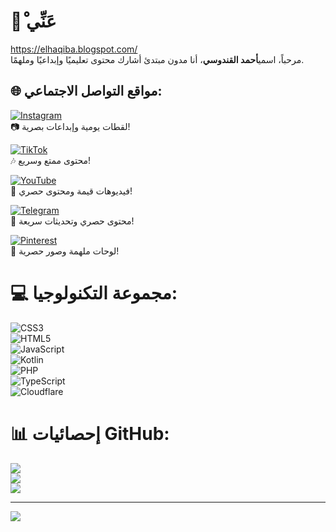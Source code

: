 # 💫ْ عَنِّي
https://elhaqiba.blogspot.com/  
مرحباً، اسمي**أحمد القندوسي**،  أنا مدون مبتدئ أشارك محتوى تعليميًا وإبداعيًا وملهمًا. 

## 🌐 مواقع التواصل الاجتماعي:
[![Instagram](https://img.shields.io/badge/Instagram-%23E4405F.svg?logo=Instagram&logoColor=white)](https://www.instagram.com/ahmed_el_kandoussi?igsh=MWpqYnFsMW5tdDh5Mw==)  
📷 لقطات يومية وإبداعات بصرية!

[![TikTok](https://img.shields.io/badge/TikTok-%23000000.svg?logo=TikTok&logoColor=white)](https://www.tiktok.com/@elkandoussi.ahmed)  
🎶 محتوى ممتع وسريع!

[![YouTube](https://img.shields.io/badge/YouTube-%23FF0000.svg?logo=YouTube&logoColor=white)](https://youtube.com/channel/UC9Vn56jRWt0Zhm2tp4Q2Zug)  
🎥 فيديوهات قيمة ومحتوى حصري!

[![Telegram](https://img.shields.io/badge/Telegram-2CA5E0?logo=telegram&logoColor=white)](https://t.me/elkandoussi)  
📢 محتوى حصري وتحديثات سريعة!

[![Pinterest](https://img.shields.io/badge/Pinterest-%23E60023.svg?logo=Pinterest&logoColor=white)](https://pin.it/6DI0OJQCt)  
📌 لوحات ملهمة وصور حصرية!

# 💻 مجموعة التكنولوجيا:
![CSS3](https://img.shields.io/badge/css3-%231572B6.svg?style=flat&logo=css3&logoColor=white)  
![HTML5](https://img.shields.io/badge/html5-%23E34F26.svg?style=flat&logo=html5&logoColor=white)  
![JavaScript](https://img.shields.io/badge/javascript-%23323330.svg?style=flat&logo=javascript&logoColor=%23F7DF1E)  
![Kotlin](https://img.shields.io/badge/kotlin-%230095D5.svg?style=flat&logo=kotlin&logoColor=white)  
![PHP](https://img.shields.io/badge/php-%23777BB4.svg?style=flat&logo=php&logoColor=white)  
![TypeScript](https://img.shields.io/badge/typescript-%23007ACC.svg?style=flat&logo=typescript&logoColor=white)  
![Cloudflare](https://img.shields.io/badge/Cloudflare-F38020?style=flat&logo=Cloudflare&logoColor=white)

# 📊 إحصائيات GitHub:
![](https://github-readme-stats.vercel.app/api?username=idnblogpro&theme=radical&hide_border=false&include_all_commits=true&count_private=true)<br/>
![](https://github-readme-streak-stats.herokuapp.com/?user=idnblogpro&theme=radical&hide_border=false)<br/>
![](https://github-readme-stats.vercel.app/api/top-langs/?username=idnblogpro&theme=radical&hide_border=false&include_all_commits=true&count_private=true&layout=compact)

---
[![](https://visitcount.itsvg.in/api?id=idnblogpro&icon=5&color=10)](https://visitcount.itsvg.in)

<!-- Proudly created with GPRM ( https://gprm.itsvg.in ) -->
